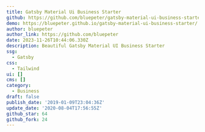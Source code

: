 ```yaml
---
title: Gatsby Material Ui Business Starter
github: https://github.com/bluepeter/gatsby-material-ui-business-starter
demo: https://bluepeter.github.io/gatsby-material-ui-business-starter/
author: bluepeter
author_link: https://github.com/bluepeter
date: 2023-11-26T10:44:06.330Z
description: Beautiful Gatsby Material UI Business Starter
ssg:
  - Gatsby
css:
  - Tailwind
ui: []
cms: []
category:
  - Business
draft: false
publish_date: '2019-01-09T23:04:36Z'
update_date: '2020-08-04T17:56:55Z'
github_star: 64
github_fork: 24
---
```

